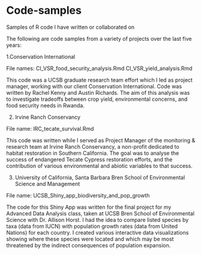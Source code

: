# Code-samples
Samples of R code I have written or collaborated on

The following are code samples from a variety of projects over the last five years:

1.Conservation International 

File names: 
CI_VSR_food_security_analysis.Rmd
CI_VSR_yield_analysis.Rmd

This code was a UCSB graduate research team effort which I led as project manager, 
working with our client Conservation International. Code was written by Rachel Kenny 
and Austin Richards. The aim of this analysis was to investigate tradeoffs between
crop yield, environmental concerns, and food security needs in Rwanda.


2. Irvine Ranch Conservancy

File name: 
IRC_tecate_survival.Rmd

This code was written while I served as Project Manager of the monitoring & research 
team at Irvine Ranch Conservancy, a non-profit dedicated to habitat restoration in 
Southern California. The goal was to analyse the success of endangered Tecate Cypress 
restoration efforts, and the contribution of various environmental and abiotic 
variables to that success.

3. University of California, Santa Barbara
Bren School of Environmental Science and Management

File name: 
UCSB_Shiny_app_biodiversity_and_pop_growth

The code for this Shiny App was written for the final project for my Advanced Data 
Analysis class, taken at UCSB Bren School of Environmental Science with Dr. Allison Horst.
I had the idea to compare listed species by taxa (data from IUCN) with population growth 
rates (data from United Nations) for each country. I created various interactive data 
visualizations showing where these species were located and which may be most threatened 
by the indirect consequences of population expansion.



